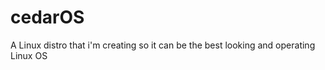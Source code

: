cedarOS
=======

A Linux distro that i'm creating so it can be the best looking and operating Linux OS
